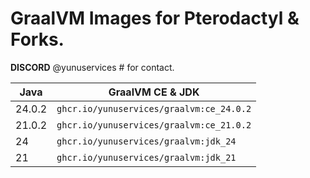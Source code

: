 # GraalVM Images for Pterodactyl & Forks.

**DISCORD** @yunuservices # for contact.

|    Java    | GraalVM CE & JDK                       |
|------------|----------------------------------------|
|   24.0.2   |`ghcr.io/yunuservices/graalvm:ce_24.0.2`|
|   21.0.2   |`ghcr.io/yunuservices/graalvm:ce_21.0.2`|
|     24     |`ghcr.io/yunuservices/graalvm:jdk_24`   |
|     21     |`ghcr.io/yunuservices/graalvm:jdk_21`   |